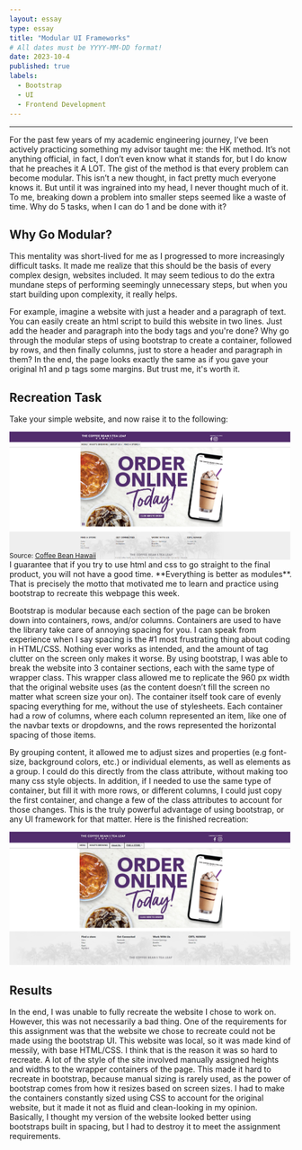 ```yaml
---
layout: essay
type: essay
title: "Modular UI Frameworks"
# All dates must be YYYY-MM-DD format!
date: 2023-10-4
published: true
labels:
  - Bootstrap
  - UI 
  - Frontend Development
---
```

<hr>
For the past few years of my academic engineering journey, I’ve been actively practicing something my advisor taught me: the HK method. It’s not anything official, in fact, I don’t even know what it stands for, but I do know that he preaches it A LOT. The gist of the method is that every problem can become modular. This isn’t a new thought, in fact pretty much everyone knows it. But until it was ingrained into my head, I never thought much of it. To me, breaking down a problem into smaller steps seemed like a waste of time. Why do 5 tasks, when I can do 1 and be done with it? 

## Why Go Modular?

This mentality was short-lived for me as I progressed to more increasingly difficult tasks. It made me realize that this should be the basis of every complex design, websites included. It may seem tedious to do the extra mundane steps of performing seemingly unnecessary steps, but when you start building upon complexity, it really helps. 

For example, imagine a website with just a header and a paragraph of text. You can easily create an html script to build this website in two lines. Just add the header and paragraph into the body tags and you're done? Why go through the modular steps of using bootstrap to create a container, followed by rows, and then finally columns, just to store a header and paragraph in them? In the end, the page looks exactly the same as if you gave your original h1 and p tags some margins. But trust me, it's worth it. 

## Recreation Task
Take your simple website, and now raise it to the following: <br>

<div style="display: inline-block; position: relative;">
    <img width="500px" class="rounded float-start pe-4" src="../img/original_site.png" style="vertical-align: bottom;">
    <br>
    <small style="position: absolute; bottom: 0;">Source: <a href="http://coffeebeanhawaii.com/">Coffee Bean Hawaii</a></small>
</div>
<div>
  I guarantee that if you try to use html and css to go straight to the final product, you will not have a good time. **Everything is better as modules**. That is precisely the motto that motivated me to learn and practice using bootstrap to recreate this webpage this week. 

  Bootstrap is modular because each section of the page can be broken down into containers, rows, and/or columns. Containers are used to have the library take care of annoying spacing for you. I can speak from experience when I say spacing is the #1 most frustrating thing about coding in HTML/CSS. Nothing ever works as intended, and the amount of tag clutter on the screen only makes it worse. By using bootstrap, I was able to break the website into 3 container sections, each with the same type of wrapper class. This wrapper class allowed me to replicate the 960 px width that the original website uses (as the content doesn’t fill the screen no matter what screen size your on). The container itself took care of evenly spacing everything for me, without the use of stylesheets. Each container had a row of columns, where each column represented an item, like one of the navbar texts or dropdowns, and the rows represented the horizontal spacing of those items. 

  By grouping content, it allowed me to adjust sizes and properties (e.g font-size, background colors, etc.) or individual elements, as well as elements as a group. I could do this directly from the class attribute, without making too many css style objects. In addition, if I needed to use the same type of container, but fill it with more rows, or different columns, I could just copy the first container, and change a few of the class attributes to account for those changes. This is the truly powerful advantage of using bootstrap, or any UI framework for that matter. Here is the finished recreation: <br>
</div>
<div>
  <img width="500px" class="rounded float-start pe-4" src="../img/recreation_site.png"> <br>
</div>

## Results
<div>
In the end, I was unable to fully recreate the website I chose to work on. However, this was not necessarily a bad thing. One of the requirements for this assignment was that the website we chose to recreate could not be made using the bootstrap UI. This website was local, so it was made kind of messily, with base HTML/CSS. I think that is the reason it was so hard to recreate. A lot of the style of the site involved manually assigned heights and widths to the wrapper containers of the page. This made it hard to recreate in bootstrap, because manual sizing is rarely used, as the power of bootstrap comes from how it resizes based on screen sizes. I had to make the containers constantly sized using CSS to account for the original website, but it made it not as fluid and clean-looking in my opinion. Basically, I thought my version of the website looked better using bootstraps built in spacing, but I had to destroy it to meet the assignment requirements.
</div>
